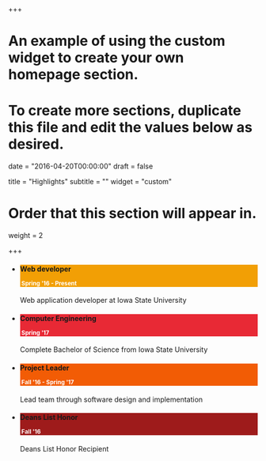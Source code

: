 +++
# An example of using the custom widget to create your own homepage section.
# To create more sections, duplicate this file and edit the values below as desired.

date = "2016-04-20T00:00:00"
draft = false

title = "Highlights"
subtitle = ""
widget = "custom"

# Order that this section will appear in.
weight = 2

+++
<style>
.text-muted{
    color: white;
}
</style>
<ul class="timeline ">
    <li id="web_dev">
      <div class="timeline-badge" style="background-color: #F29F05"><i class="fa fa-server" aria-hidden="true"></i></div>
      <div class="timeline-panel">
        <div class="timeline-heading" style="background-color: #F29F05">
          <h4 class="timeline-title">Web developer
            <p><small class="text-muted"><i class="glyphicon glyphicon-time"></i>&nbsp;Spring '16 - Present</small></p>
          </h4>
        </div>
        <div class="timeline-body">
          <p>Web application developer at Iowa State University</p>
        </div>
      </div>
    </li>
    <li class="timeline-inverted" id="college">
    <div class="timeline-badge" style="background-color:#E82935;"><i class="fa fa-graduation-cap" aria-hidden="true"></i></div>
      <div class="timeline-panel">
        <div class="timeline-heading" style="background-color: #E82935">
          <h4 class="timeline-title">Computer Engineering
            <p><small class="text-muted"><i class="glyphicon glyphicon-time"></i>&nbsp;Spring '17</small></p>
          </h4>
        </div>
        <div class="timeline-body">
          <p>Complete Bachelor of Science from Iowa State University</p>
        </div>
      </div>
    </li>
    <li id="leader">
      <div class="timeline-badge" style="background-color:#F25C05;"><i class="fa fa-group" aria-hidden="true"></i></div>
      <div class="timeline-panel">
        <div class="timeline-heading" style="background-color:#F25C05">
          <h4 class="timeline-title">Project Leader
            <p><small class="text-muted"><i class="glyphicon glyphicon-time"></i>&nbsp;Fall '16 - Spring '17</small></p>
          </h4>
        </div>
        <div class="timeline-body">
          <p>Lead team through software design and implementation</p>
        </div>
      </div>
    </li>
    <li class="timeline-inverted" id="honor">
      <div class="timeline-badge" style="background-color:#9E1B1B"><i class="fa fa-trophy" aria-hidden="true"></i></div>
      <div class="timeline-panel">
        <div class="timeline-heading" style="background-color: #9E1B1B">
          <h4 class="timeline-title">Deans List Honor
            <p><small class="text-muted"><i class="glyphicon glyphicon-time"></i>&nbsp;Fall '16</small></p>
          </h4>
        </div>
        <div class="timeline-body">
          <p>Deans List Honor Recipient</p>
        </div>
      </div>
    </li>
</ul>

<script>
$(document).ready(function(){
    $(window).scroll(function() {
        if($( "#web_dev" ).isInViewport().length > 0){
            $( "#web_dev" ).addClass( "animated flipInX" );
        }
        if($( "#honor" ).isInViewport().length > 0){
            $( "#honor" ).addClass( "animated flipInX" );
        }
        if($( "#leader" ).isInViewport().length > 0){
            $( "#leader" ).addClass( "animated flipInX" );
        }
        if($( "#college" ).isInViewport().length > 0){
            $( "#college" ).addClass( "animated flipInX" );
        }
    });
});
</script>